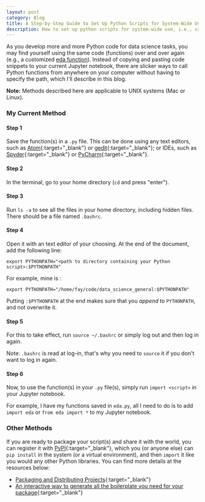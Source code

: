 ```yaml
---
layout: post
category: Blog
title: A Step-by-Step Guide to Set Up Python Scripts for System-Wide Use
description: How to set up python scripts for system-wide use, i.e., calling a Python script from anywhere on your computer without having to specify the path
---
```

As you develop more and more Python code for data science tasks, you may find yourself using the same code (functions) over and over again (e.g., a customized [eda function](https://gist.github.com/Ailuropoda1864/5a067b50406534eb25ff268d4232efc8)).
Instead of copying and pasting code snippets to your current Jupyter notebook, there are slicker ways to call Python functions from anywhere on your computer without having to specify the path, which I'll describe in this blog.

__Note:__ Methods described here are applicable to UNIX systems (Mac or Linux).

### My Current Method

#### Step 1
Save the function(s) in a `.py` file.
This can be done using any text editors, such as [Atom](https://atom.io/){:target="_blank"} or [gedit](https://wiki.gnome.org/Apps/Gedit){:target="_blank"}; or IDEs, such as [Spyder](https://pythonhosted.org/spyder/installation.html){:target="_blank"} or [PyCharm](https://www.jetbrains.com/pycharm/){:target="_blank"}.

#### Step 2
In the terminal, go to your home directory (`cd` and press "enter").

#### Step 3
Run `ls -a` to see all the files in your home directory, including hidden files. There should be a file named `.bashrc`.

#### Step 4
Open it with an text editor of your choosing.
At the end of the document, add the following line:

`export PYTHONPATH="<path to directory containing your Python script>:$PYTHONPATH"`

For example, mine is :

`export PYTHONPATH="/home/fay/code/data_science_general:$PYTHONPATH"`

Putting `:$PYTHONPATH` at the end makes sure that you *append* to `PYTHONPATH`, and not overwrite it.

#### Step 5
For this to take effect, run `source ~/.bashrc` or simply log out and then log in again.

Note: `.bashrc` is read at log-in, that's why you need to `source` it if you don't want to log in again.

#### Step 6
Now, to use the function(s) in your `.py` file(s), simply run `import <script>` in your Jupyter notebook.

For example, I have my functions saved in `eda.py`, all I need to do is to add `import eda` or `from eda import *` to my Jupyter notebook.

### Other Methods
If you are ready to package your script(s) and share it with the world, you can register it with [PyPI](https://pypi.python.org/pypi){:target="_blank"}, which you (or anyone else) can `pip install` in the system (or a virtual environment), and then `import` it like you would any other Python libraries. You can find more details at the resources below:
- [Packaging and Distributing Projects](https://packaging.python.org/tutorials/distributing-packages/){:target="_blank"}
- [An interactive way to generate all the boilerplate you need for your package](https://github.com/wdm0006/cookiecutter-pipproject){:target="_blank"}
